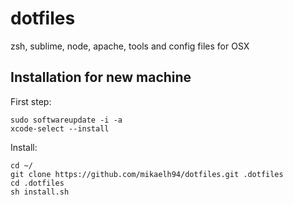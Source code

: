 # dotfiles

zsh, sublime, node, apache, tools and config files for OSX

## Installation for new machine

First step:
```
sudo softwareupdate -i -a
xcode-select --install
```

Install:
```
cd ~/
git clone https://github.com/mikaelh94/dotfiles.git .dotfiles
cd .dotfiles
sh install.sh
```
